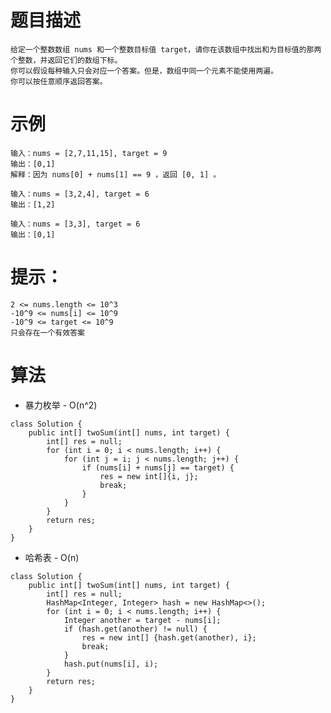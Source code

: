 # 题目描述
	给定一个整数数组 nums 和一个整数目标值 target，请你在该数组中找出和为目标值的那两个整数，并返回它们的数组下标。
	你可以假设每种输入只会对应一个答案。但是，数组中同一个元素不能使用两遍。
	你可以按任意顺序返回答案。

# 示例
	输入：nums = [2,7,11,15], target = 9
	输出：[0,1]
	解释：因为 nums[0] + nums[1] == 9 ，返回 [0, 1] 。

	输入：nums = [3,2,4], target = 6
	输出：[1,2]

	输入：nums = [3,3], target = 6
	输出：[0,1]

# 提示：
	2 <= nums.length <= 10^3
	-10^9 <= nums[i] <= 10^9
	-10^9 <= target <= 10^9
	只会存在一个有效答案

# 算法
* 暴力枚举 - O(n^2)
```
class Solution {
	public int[] twoSum(int[] nums, int target) {
		int[] res = null;
		for (int i = 0; i < nums.length; i++) {
			for (int j = i; j < nums.length; j++) {
				if (nums[i] + nums[j] == target) {
					res = new int[]{i, j};
					break;
				}
			}
		}
		return res;
	}
}
```

* 哈希表 - O(n)
```
class Solution {
	public int[] twoSum(int[] nums, int target) {
		int[] res = null;
		HashMap<Integer, Integer> hash = new HashMap<>();
		for (int i = 0; i < nums.length; i++) {
			Integer another = target - nums[i];
			if (hash.get(another) != null) {
				res = new int[] {hash.get(another), i};
				break;
			}
			hash.put(nums[i], i);
		}
		return res;
	}
}
```
